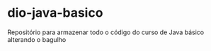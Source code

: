 # dio-java-basico
Repositório para armazenar todo o código do curso de Java básico 
alterando o bagulho


